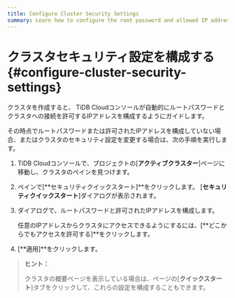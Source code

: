 ```yaml
---
title: Configure Cluster Security Settings
summary: Learn how to configure the root password and allowed IP addresses to connect to your cluster.
---
```


# クラスタセキュリティ設定を構成する {#configure-cluster-security-settings}

クラスタを作成すると、 TiDB Cloudコンソールが自動的にルートパスワードとクラスタへの接続を許可するIPアドレスを構成するようにガイドします。

その時点でルートパスワードまたは許可されたIPアドレスを構成していない場合、またはクラスタのセキュリティ設定を変更する場合は、次の手順を実行します。

1.  TiDB Cloudコンソールで、プロジェクトの[**アクティブクラスター**]ページに移動し、クラスタのペインを見つけます。

2.  ペインで[**セキュリティクイックスタート]**をクリックします。 [<strong>セキュリティクイックスタート</strong>]ダイアログが表示されます。

3.  ダイアログで、ルートパスワードと許可されたIPアドレスを構成します。

    任意のIPアドレスからクラスタにアクセスできるようにするには、[**どこからでもアクセスを許可する]**をクリックします。

4.  [**適用]**をクリックします。

> **ヒント：**
>
> クラスタの概要ページを表示している場合は、ページの[**クイックスタート**]タブをクリックして、これらの設定を構成することもできます。
